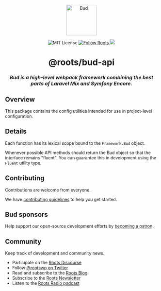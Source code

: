<p align="center">
  <img alt="Bud" src="https://cdn.roots.io/app/uploads/logo-bud.svg" height="100">
</p>

<p align="center">
  <img alt="MIT License" src="https://img.shields.io/github/license/roots/bud?color=%23525ddc&style=flat-square">
  <a href="https://twitter.com/rootswp">
    <img alt="Follow Roots" src="https://img.shields.io/twitter/follow/rootswp.svg?style=flat-square&color=1da1f2" />
  </a>
  <a href="https://www.npmjs.com/package/@roots/bud-api">
    <img src="https://img.shields.io/npm/v/@roots/bud-api.svg?color=%23525ddc&style=flat-square" />
  </a>
</p>

<h1 align="center">
  <strong>@roots/bud-api</strong>
</h1>
<h3 align="center">
  <em>Bud is a high-level webpack framework combining the best parts of Laravel Mix and Symfony Encore.</em>
</h3>

## Overview

This package contains the config utilities intended for use in project-level configuration.

## Details

Each function has its lexical scope bound to the `Framework.Bud` object.

Whenever possible API methods should return the Bud object so that the interface
remains "fluent". You can guarantee this in development using the `Fluent` utility
type.

## Contributing

Contributions are welcome from everyone.

We have [contributing guidelines](https://github.com/roots/guidelines/blob/master/CONTRIBUTING.md) to help you get started.

## Bud sponsors

Help support our open-source development efforts by [becoming a patron](https://www.patreon.com/rootsdev).

## Community

Keep track of development and community news.

- Participate on the [Roots Discourse](https://discourse.roots.io/)
- Follow [@rootswp on Twitter](https://twitter.com/rootswp)
- Read and subscribe to the [Roots Blog](https://roots.io/blog/)
- Subscribe to the [Roots Newsletter](https://roots.io/subscribe/)
- Listen to the [Roots Radio podcast](https://roots.io/podcast/)
